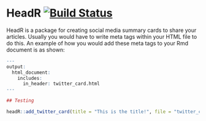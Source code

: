 <!-- README.md is generated from README.Rmd. Please edit that file -->
HeadR [![Build Status](https://travis-ci.org/jumpingrivers/headR.svg?branch=master)](https://travis-ci.org/jumpingrivers/headR)
===============================================================================================================================

HeadR is a package for creating social media summary cards to share your
articles. Usually you would have to write meta tags within your HTML
file to do this. An example of how you would add these meta tags to your
Rmd document is as shown:

``` r
---
output: 
  html_document: 
    includes:
      in_header: twitter_card.html
---  

## Testing

headR::add_twitter_card(title = "This is the title!", file = "twitter_card.html")
```

